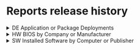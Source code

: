 # Reports release history

<details><summary>DE Application or Package Deployments</summary>

## 1.2 - 2018-08-03

### Changed

* Updated report template

## 1.1 - 2018-08-02

### Added

* System service tag
* Chassis information
* Type information

## 1.0 - 2018-05-23

### First version

* Get the application and package deployments for a device or user collection

</details>

<details><summary>HW BIOS by Company or Manufacturer</summary>

## 1.3 - 2018-08-28

### Fixed

* Removed company query in non company report

## 1.2 - 2018-08-21

### Fixed

* Duplicates
* Formating issues

## 1.1 - 2018-08-08

### Added

* Localizations
* Interactive sorting
* Windows 10 version

### Fixed

* Element naming

### Changed

* Updated report template

## 1.0 - 2018-01-18

### First version

* Get the Hardware info of a Computer Collection

</details>

<details><summary>SW Installed Software by Computer or Publisher</summary>

## 1.2 - 2018-08-06

### Changed

* Fixed empty or NULL publisher
* Updated report template

## 1.2 - 2018-08-06

### Added

* System service tag
* Chassis information
* Type information

## 1.1 - 2018-08-06

### Fixed

* Empty software name

## 1.0 - 2018-07-16

### First version

* Get installed software by collection and software name

</details>